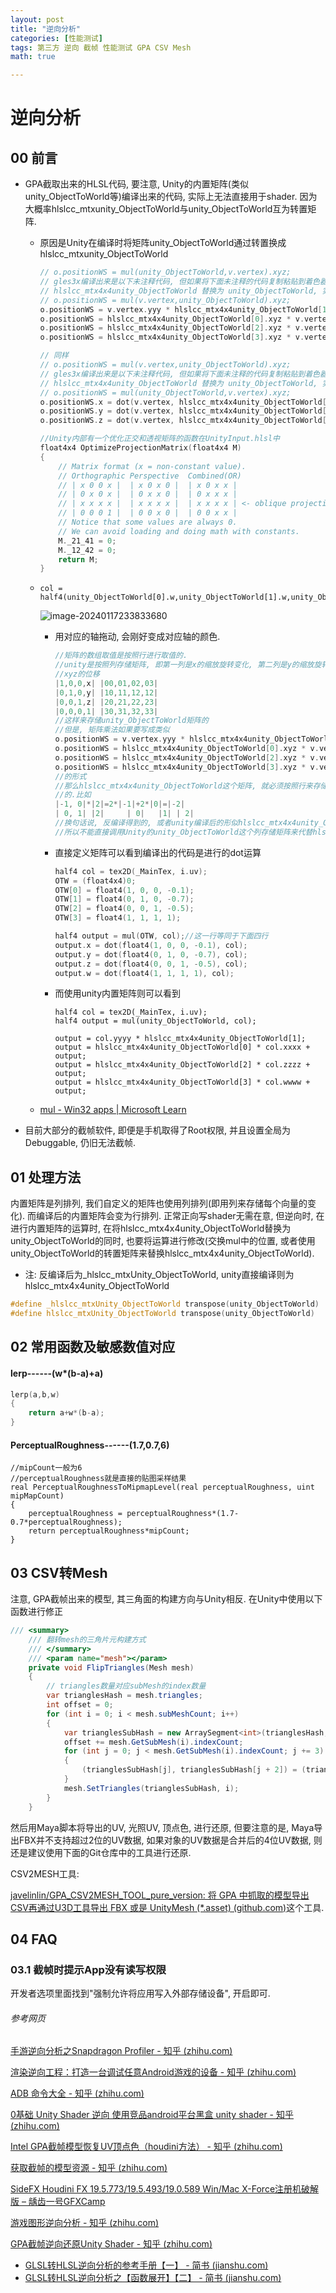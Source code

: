 ```yaml
---
layout: post
title: "逆向分析"
categories: [性能测试]
tags: 第三方 逆向 截帧 性能测试 GPA CSV Mesh
math: true

---
```


# 逆向分析

## 00 前言

- GPA截取出来的HLSL代码, 要注意, Unity的内置矩阵(类似unity_ObjectToWorld等)编译出来的代码, 实际上无法直接用于shader. 因为大概率hlslcc_mtxunity_ObjectToWorld与unity_ObjectToWorld互为转置矩阵.

  - 原因是Unity在编译时将矩阵unity_ObjectToWorld通过转置换成hlslcc_mtxunity_ObjectToWorld

    ```c++
    // o.positionWS = mul(unity_ObjectToWorld,v.vertex).xyz;
    // gles3x编译出来是以下未注释代码, 但如果将下面未注释的代码复制粘贴到着色器中, 并将
    // hlslcc_mtx4x4unity_ObjectToWorld 替换为 unity_ObjectToWorld, 实际上视觉效果等同于
    // o.positionWS = mul(v.vertex,unity_ObjectToWorld).xyz;
    o.positionWS = v.vertex.yyy * hlslcc_mtx4x4unity_ObjectToWorld[1].xyz;
    o.positionWS = hlslcc_mtx4x4unity_ObjectToWorld[0].xyz * v.vertex.xxx + o.positionWS;
    o.positionWS = hlslcc_mtx4x4unity_ObjectToWorld[2].xyz * v.vertex.zzz + o.positionWS;
    o.positionWS = hlslcc_mtx4x4unity_ObjectToWorld[3].xyz * v.vertex.www + o.positionWS;
    
    // 同样
    // o.positionWS = mul(v.vertex,unity_ObjectToWorld).xyz;
    // gles3x编译出来是以下未注释代码, 但如果将下面未注释的代码复制粘贴到着色器中, 并将
    // hlslcc_mtx4x4unity_ObjectToWorld 替换为 unity_ObjectToWorld, 实际上视觉效果等同于
    // o.positionWS = mul(unity_ObjectToWorld,v.vertex).xyz;
    o.positionWS.x = dot(v.vertex, hlslcc_mtx4x4unity_ObjectToWorld[0]);
    o.positionWS.y = dot(v.vertex, hlslcc_mtx4x4unity_ObjectToWorld[1]);
    o.positionWS.z = dot(v.vertex, hlslcc_mtx4x4unity_ObjectToWorld[2]);
    ```

    ```c++
    //Unity内部有一个优化正交和透视矩阵的函数在UnityInput.hlsl中
    float4x4 OptimizeProjectionMatrix(float4x4 M)
    {
        // Matrix format (x = non-constant value).
        // Orthographic Perspective  Combined(OR)
        // | x 0 0 x |  | x 0 x 0 |  | x 0 x x |
        // | 0 x 0 x |  | 0 x x 0 |  | 0 x x x |
        // | x x x x |  | x x x x |  | x x x x | <- oblique projection row
        // | 0 0 0 1 |  | 0 0 x 0 |  | 0 0 x x |
        // Notice that some values are always 0.
        // We can avoid loading and doing math with constants.
        M._21_41 = 0;
        M._12_42 = 0;
        return M;
    }
    ```

    

  - ```
    col = half4(unity_ObjectToWorld[0].w,unity_ObjectToWorld[1].w,unity_ObjectToWorld[2].w,1.0);
    ```

    ![image-20240117233833680](/assets/image/image-20240117233833680.png)

    - 用对应的轴拖动, 会刚好变成对应轴的颜色.

      ```c++
      //矩阵的数组取值是按照行进行取值的.
      //unity是按照列存储矩阵, 即第一列是x的缩放旋转变化, 第二列是y的缩放旋转变化, 第三列是z的缩放旋转变化, 最后一列是
      //xyz的位移
      |1,0,0,x| |00,01,02,03|
      |0,1,0,y| |10,11,12,12|
      |0,0,1,z| |20,21,22,23|
      |0,0,0,1| |30,31,32,33|
      //这样来存储unity_ObjectToWorld矩阵的
      //但是, 矩阵乘法如果要写成类似
      o.positionWS = v.vertex.yyy * hlslcc_mtx4x4unity_ObjectToWorld[1].xyz;
      o.positionWS = hlslcc_mtx4x4unity_ObjectToWorld[0].xyz * v.vertex.xxx + o.positionWS;
      o.positionWS = hlslcc_mtx4x4unity_ObjectToWorld[2].xyz * v.vertex.zzz + o.positionWS;
      o.positionWS = hlslcc_mtx4x4unity_ObjectToWorld[3].xyz * v.vertex.www + o.positionWS;
      //的形式
      //那么hlslcc_mtx4x4unity_ObjectToWorld这个矩阵, 就必须按照行来存储. 而正常的矩阵乘法, 是按照列相乘的方式进行
      //的.比如
      |-1, 0|*|2|=2*|-1|+2*|0|=|-2|
      | 0, 1| |2|	  | 0|   |1| | 2|
      //换句话说, 反编译得到的, 或者unity编译后的形似hlslcc_mtx4x4unity_ObjectToWorld这个矩阵, 是按照行来存储的.
      //所以不能直接调用Unity的unity_ObjectToWorld这个列存储矩阵来代替hlslcc_mtx4x4unity_ObjectToWorld
      ```
    
    - 直接定义矩阵可以看到编译出的代码是进行的dot运算
    
      ```c++
      half4 col = tex2D(_MainTex, i.uv);
      OTW = (float4x4)0;
      OTW[0] = float4(1, 0, 0, -0.1);
      OTW[1] = float4(0, 1, 0, -0.7);
      OTW[2] = float4(0, 0, 1, -0.5);
      OTW[3] = float4(1, 1, 1, 1);
      
      half4 output = mul(OTW, col);//这一行等同于下面四行
      output.x = dot(float4(1, 0, 0, -0.1), col);
      output.y = dot(float4(0, 1, 0, -0.7), col);
      output.z = dot(float4(0, 0, 1, -0.5), col);
      output.w = dot(float4(1, 1, 1, 1), col);
      ```
    
    - 而使用unity内置矩阵则可以看到
    
      ```
      half4 col = tex2D(_MainTex, i.uv);
      half4 output = mul(unity_ObjectToWorld, col);
      
      output = col.yyyy * hlslcc_mtx4x4unity_ObjectToWorld[1];
      output = hlslcc_mtx4x4unity_ObjectToWorld[0] * col.xxxx + output;
      output = hlslcc_mtx4x4unity_ObjectToWorld[2] * col.zzzz + output;
      output = hlslcc_mtx4x4unity_ObjectToWorld[3] * col.wwww + output;
      ```
    
      
    
  - [mul - Win32 apps \| Microsoft Learn](https://learn.microsoft.com/zh-cn/windows/win32/direct3dhlsl/dx-graphics-hlsl-mul)

    

- 目前大部分的截帧软件, 即便是手机取得了Root权限, 并且设置全局为Debuggable, 仍旧无法截帧.

## 01 处理方法

内置矩阵是列排列, 我们自定义的矩阵也使用列排列(即用列来存储每个向量的变化). 而编译后的内置矩阵会变为行排列. 正常正向写shader无需在意, 但逆向时, 在进行内置矩阵的运算时, 在将hlslcc_mtx4x4unity_ObjectToWorld替换为unity_ObjectToWorld的同时, 也要将运算进行修改(交换mul中的位置, 或者使用unity_ObjectToWorld的转置矩阵来替换hlslcc_mtx4x4unity_ObjectToWorld).

- 注: 反编译后为_hlslcc_mtxUnity_ObjectToWorld, unity直接编译则为hlslcc_mtx4x4unity_ObjectToWorld

```c++
#define _hlslcc_mtxUnity_ObjectToWorld transpose(unity_ObjectToWorld)
#define hlslcc_mtxUnity_ObjectToWorld transpose(unity_ObjectToWorld)
```



## 02 常用函数及敏感数值对应

#### lerp------(w*(b-a)+a)

```c++
lerp(a,b,w)
{
	return a+w*(b-a);
}
```

#### PerceptualRoughness------(1.7,0.7,6)

```
//mipCount一般为6
//perceptualRoughness就是直接的贴图采样结果
real PerceptualRoughnessToMipmapLevel(real perceptualRoughness, uint mipMapCount)
{
	perceptualRoughness = perceptualRoughness*(1.7-0.7*perceptualRoughness);
	return perceptualRoughness*mipCount;
}
```



## 03 CSV转Mesh

注意, GPA截帧出来的模型, 其三角面的构建方向与Unity相反. 在Unity中使用以下函数进行修正

```c#
/// <summary>
    /// 翻转mesh的三角片元构建方式
    /// </summary>
    /// <param name="mesh"></param>
    private void FlipTriangles(Mesh mesh)
    {
        // triangles数量对应subMesh的index数量
        var trianglesHash = mesh.triangles;
        int offset = 0;
        for (int i = 0; i < mesh.subMeshCount; i++)
        {
            var trianglesSubHash = new ArraySegment<int>(trianglesHash, offset, mesh.GetSubMesh(i).indexCount).ToArray();
            offset += mesh.GetSubMesh(i).indexCount;
            for (int j = 0; j < mesh.GetSubMesh(i).indexCount; j += 3)
            {
                (trianglesSubHash[j], trianglesSubHash[j + 2]) = (trianglesSubHash[j + 2], trianglesSubHash[j]);
            }
            mesh.SetTriangles(trianglesSubHash, i);
        }
    }
```



然后用Maya脚本将导出的UV, 光照UV, 顶点色, 进行还原, 但要注意的是, Maya导出FBX并不支持超过2位的UV数据, 如果对象的UV数据是合并后的4位UV数据, 则还是建议使用下面的Git仓库中的工具进行还原.

CSV2MESH工具:

[javelinlin/GPA_CSV2MESH_TOOL_pure_version: 将 GPA 中抓取的模型导出CSV再通过U3D工具导出 FBX 或是 UnityMesh (*.asset) (github.com)](https://github.com/javelinlin/GPA_CSV2MESH_TOOL_pure_version)这个工具.

## 04 FAQ

### 03.1 截帧时提示App没有读写权限

开发者选项里面找到"强制允许将应用写入外部存储设备", 开启即可.

###### 参考网页

[手游逆向分析之Snapdragon Profiler - 知乎 (zhihu.com)](https://zhuanlan.zhihu.com/p/339167035)

[渲染逆向工程：打造一台调试任意Android游戏的设备 - 知乎 (zhihu.com)](https://zhuanlan.zhihu.com/p/100583752)

[ADB 命令大全 - 知乎 (zhihu.com)](https://zhuanlan.zhihu.com/p/89060003)

[0基础 Unity Shader 逆向 使用竞品android平台黑盒 unity shader - 知乎 (zhihu.com)](https://zhuanlan.zhihu.com/p/650412934)

[Intel GPA截帧模型恢复UV顶点色（houdini方法） - 知乎 (zhihu.com)](https://zhuanlan.zhihu.com/p/659189844)

[获取截帧的模型资源 - 知乎 (zhihu.com)](https://zhuanlan.zhihu.com/p/637629821)

[SideFX Houdini FX 19.5.773/19.5.493/19.0.589 Win/Mac X-Force注册机破解版 – 龋齿一号GFXCamp](https://www.gfxcamp.com/houdini-fx-19/)

[游戏图形逆向分析 - 知乎 (zhihu.com)](https://zhuanlan.zhihu.com/p/145530991)

[GPA截帧逆向还原Unity Shader - 知乎 (zhihu.com)](https://zhuanlan.zhihu.com/p/654035331)

- [GLSL转HLSL逆向分析的参考手册【一】 - 简书 (jianshu.com)](https://www.jianshu.com/p/4433d1c4498c)
- [GLSL转HLSL逆向分析之【函数展开】【二】 - 简书 (jianshu.com)](https://www.jianshu.com/p/c71449e9a886)
